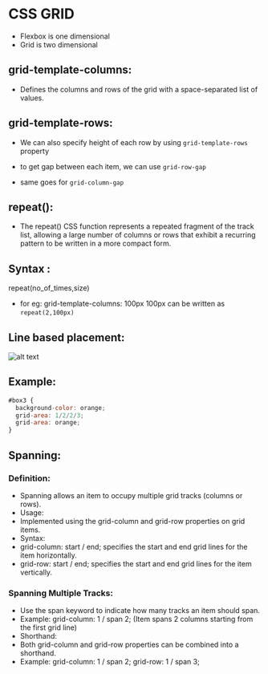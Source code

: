 # CSS GRID

- Flexbox is one dimensional
- Grid is two dimensional

## grid-template-columns:

- Defines the columns and rows of the grid with a space-separated list of values.

## grid-template-rows:

- We can also specify height of each row by using
  `grid-template-rows` property

- to get gap between each item, we can use
  `grid-row-gap`
- same goes for `grid-column-gap`

## repeat():

- The
  repeat()
  CSS
  function represents a repeated fragment of the track list,
  allowing a large number of columns or rows that exhibit a recurring pattern to be
  written in a more compact form.

## Syntax :

repeat(no_of_times,size)

- for eg:
  grid-template-columns: 100px 100px can be written as
  `repeat(2,100px)`

## Line based placement:

![alt text](image.png)


## Example:

```javascript
#box3 {
  background-color: orange;
  grid-area: 1/2/2/3;
  grid-area: orange;
}
```

## Spanning:

### Definition:

- Spanning allows an item to occupy multiple grid tracks (columns or rows).
- Usage:
- Implemented using the grid-column and grid-row properties on grid items.
- Syntax:
- grid-column: start / end; specifies the start and end grid lines for the item horizontally.
- grid-row: start / end; specifies the start and end grid lines for the item vertically.

### Spanning Multiple Tracks:

- Use the span keyword to indicate how many tracks an item should span.
- Example: grid-column: 1 / span 2; (Item spans 2 columns starting from the first grid line)
- Shorthand:
- Both grid-column and grid-row properties can be combined into a shorthand.
- Example: grid-column: 1 / span 2; grid-row: 1 / span 3;